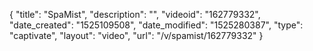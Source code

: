 {
    "title": "SpaMist",
    "description": "",
    "videoid": "162779332",
    "date_created": "1525109508",
    "date_modified": "1525280387",
    "type": "captivate",
    "layout": "video",
    "url": "\/v\/spamist\/162779332"
}